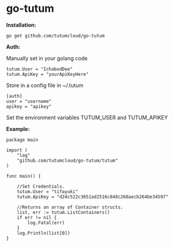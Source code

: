 go-tutum
========

**Installation:**

	go get github.com/tutumcloud/go-tutum
	

**Auth:**
	

Manually set in your golang code

	tutum.User = "IchabodDee"
	tutum.ApiKey = "yourApiKeyHere"

Store in a config file in ~/.tutum

	[auth]
	user = "username"
	apikey = "apikey"
	
Set the environment variables TUTUM_USER and TUTUM_APIKEY

**Example:**
	
	package main

	import (
	    "log"
	    "github.com/tutumcloud/go-tutum/tutum"
	)

	func main() {

	    //Set Credentials.
	    tutum.User = "tifayuki"
	    tutum.ApiKey = "d24c522c3651ad2516c848c268aecb264be34597"

	    //Returns an array of Container structs.
	    list, err := tutum.ListContainers()
	    if err != nil {
	        log.Fatal(err)
	    }
	    log.Println(list[0])
	}
